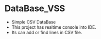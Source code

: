 # DataBase_VSS
- Simple CSV DataBase
- This project has realtime console into IDE.
- Its can add or find lines in CSV file.
